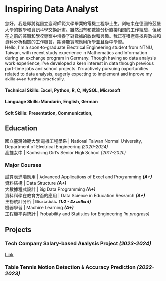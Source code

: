 # Inspiring Data Analyst
您好，我是即將從國立臺灣師範大學畢業的電機工程學士生，剛結束在德國符茲堡大學的數學和資訊科學交換計畫。雖然沒有和數據分析直接相關的工作經驗，但我在之前的兼職和學校專案中培養了對數據的敏銳和興趣。我正在積極尋找與數據和資料分析相關的工作機會，期待能實際應用所學並且從中學習。  
Hello, I'm a soon-to-graduate Electrical Engineering student from NTNU, Taiwan, with recent study experience in Mathematics and Information during an exchange program in Germany. Though having no data analysis work experience, I've developed a keen interest in data through previous part-time jobs and school projects. I'm actively pursuing opportunities related to data analysis,  eagerly expecting to implement and inprove my skills even further practically.  

#### Technical Skills: Excel, Python, R, C, MySQL, Microsoft  
#### Language Skills: Mandarin, English, German
#### Soft Skills: Presentation, Communication, 

## Education 
國立臺灣師範大學 電機工程學系 | National Taiwan Normal University, Department of Electrical Engineering *(2020-2024)*  
高雄女中 | Kaohsiung Girl’s Senior High School *(2017-2020)*

### Major Courses
試算表進階應用 | Advanced Applications of Excel and Programming ***(A+)***   
資料結構 | Data Structure ***(A+)***  
大數據程式設計 | Big Data Programming ***(A+)***  
資料科學在教育方面的應用 | Data Science in Education Research ***(A+)***  
生物統計分析 | Biostatistic ***(1.0 - Excellent)***  
機器學習 | Machine Learning ***(A+)***  
工程機率與統計 | Probability and Statistics for Engineering *(in progress)*   

## Projects
### Tech Company Salary-based Analysis Project *(2023-2024)*
[Link](https://github.com/Mia1011/Biostatistics)
### Table Tennis Motion Detection & Accuracy Prediction *(2022-2023)*

### 

